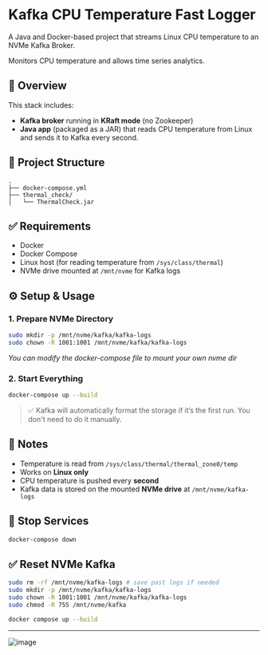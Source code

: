 # Kafka CPU Temperature Fast Logger

A Java and Docker-based project that streams Linux CPU temperature to an NVMe Kafka Broker.

Monitors CPU temperature and allows time series analytics.


## 🚀 Overview

This stack includes:

- **Kafka broker** running in **KRaft mode** (no Zookeeper)
- **Java app** (packaged as a JAR) that reads CPU temperature from Linux and sends it to Kafka every second.

## 📁 Project Structure

```
.
├── docker-compose.yml
├── thermal_check/
│   └── ThermalCheck.jar
```

## ✅ Requirements

- Docker
- Docker Compose
- Linux host (for reading temperature from `/sys/class/thermal`)
- NVMe drive mounted at `/mnt/nvme` for Kafka logs

## ⚙️ Setup & Usage

### 1. Prepare NVMe Directory

```bash
sudo mkdir -p /mnt/nvme/kafka/kafka-logs
sudo chown -R 1001:1001 /mnt/nvme/kafka/kafka-logs
```
  *You can modify the docker-compose file to mount your own nvme dir*

  
### 2. Start Everything

```bash
docker-compose up --build
```

> ✅ Kafka will automatically format the storage if it’s the first run. You don't need to do it manually.

## 📄 Notes

- Temperature is read from `/sys/class/thermal/thermal_zone0/temp`
- Works on **Linux only**
- CPU temperature is pushed every **second**
- Kafka data is stored on the mounted **NVMe drive** at `/mnt/nvme/kafka-logs`

## 📍 Stop Services

```bash
docker-compose down
```
## ✅ Reset NVMe Kafka

```bash
sudo rm -rf /mnt/nvme/kafka-logs # save past logs if needed
sudo mkdir -p /mnt/nvme/kafka/kafka-logs
sudo chown -R 1001:1001 /mnt/nvme/kafka/kafka-logs
sudo chmod -R 755 /mnt/nvme/kafka

docker compose up --build
```



-------

![image](https://github.com/user-attachments/assets/6ca169aa-efa8-49ee-937e-984a75f03f99)


